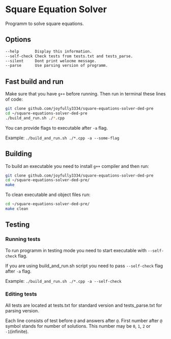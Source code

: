 # Square Equation Solver

Programm to solve square equations.

## Options

```bash
--help       Display this information.
--self-check Check tests from tests.txt and tests_parse.
--silent     Dont print welocme message.
--parse      Use parsing version of programm.
```

## Fast build and run

Make sure that you have `g++` before running.
Then run in terminal these lines of code:

```bash
git clone github.com/joyfully3334/square-equations-solver-ded-pre
cd ~/square-equations-solver-ded-pre
./build_and_run.sh ./*.cpp
```

You can provide flags to executable after `-a` flag.

Example: `./build_and_run.sh ./*.cpp -a --some-flag`

## Building

To build an executable you need to install `g++` compiler and then run:

```bash
git clone github.com/joyfully3334/square-equations-solver-ded-pre
cd ~/square-equations-solver-ded-pre/
make
```

To clean executable and object files run:

```bash
cd ~/square-equations-solver-ded-pre/
make clean
```

## Testing

### Running tests

To run programm in testing mode you need to
start executable with `--self-check` flag.

If you are using build_and_run.sh script you need
to pass `--self-check` flag after `-a` flag.

Example: `./build_and_run.sh ./*.cpp -a --self-check`

### Editing tests

All tests are located at tests.txt for standard version
and tests_parse.txt for parsing version.

Each line consists of test before `@` and answers after `@`.
First number after `@` symbol stands for number of solutions.
This number may be `0`, `1`, `2` or `-1`(infinite).
